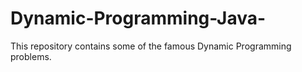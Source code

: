# Dynamic-Programming-Java-
This repository contains some of the famous Dynamic Programming problems.
